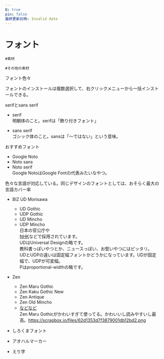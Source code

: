 ```yaml
---
Q: true
pin: false
最終更新日時: Invalid date
---
```

# フォント

`#素材`

`#その他の素材`

フォント色々

フォントのインストールは複数選択して、右クリックメニューから一括インストールできる。

serifとsans serif

- serif  
明朝体のこと。serifは「飾り付きフォント」  

- sans serif  
ゴシック体のこと。sansは「～ではない」という意味。  

おすすめフォント

- Google Noto  
- Noto sans  
- Noto serif  
Google NotoはGoogle Fontの代表みたいなやつ。  

色々な言語が対応している。同じデザインのフォントとしては、おそらく最大の言語カバー率

- BIZ UD Morisawa
    - UD Gothic
    - UDP Gothic
    - UD Mincho
    - UDP Mincho  
        日本の官公庁や  
        [NHK](https://www.nhk.or.jp/info/pr/toptalk/assets/pdf/kaichou/2022/04/005.pdf)などで採用されています。  
        UDはUniversal Designの略です。  
        教科書っぽいやつとか、ニュースっぽい、お堅いやつにはピッタリ。  
        UDとUDPの違いは固定幅フォントかどうかになっています。UDが固定幅で、UDPが可変幅。  
        Pはproportional-widthの略です。  
        
- Zen
    - Zen Maru Gothic
    - Zen Kaku Gothic New
    - Zen Antique
    - Zen Old Mincho
    - [などなど](https://fonts.google.com/?query=zen&subset=japanese)  
        Zen Maru Gothicがかわいすぎて使ってる。かわいいし読みやすいし最高。https://scrapbox.io/files/62d1353d7f3879001db12bd2.png  
        
- しろくまフォント
- アオハルマーカー
- えり字